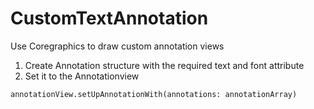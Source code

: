 # CustomTextAnnotation
Use Coregraphics to draw custom annotation views

1. Create Annotation structure with the required text and font attribute
2. Set it to the Annotationview
```
annotationView.setUpAnnotationWith(annotations: annotationArray)
```
